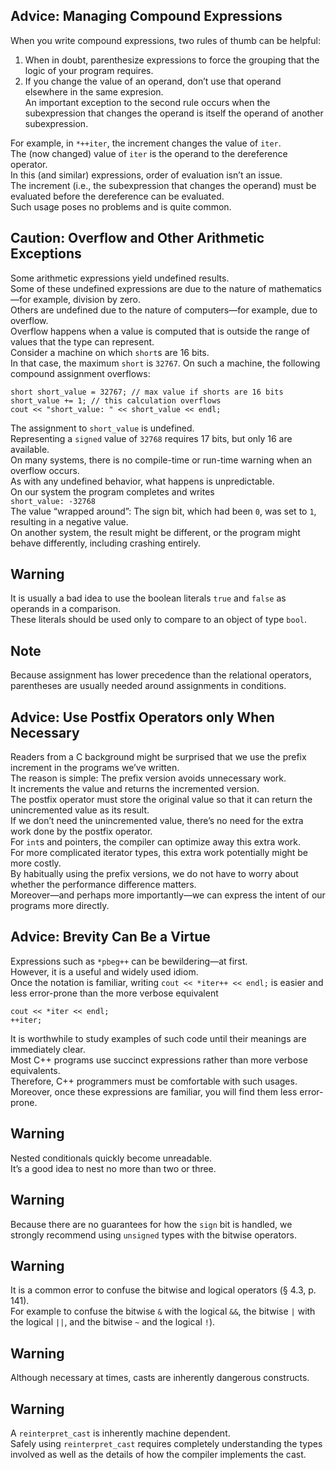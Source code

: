 ## Advice: Managing Compound Expressions
When you write compound expressions, two rules of thumb can be helpful:
1. When in doubt, parenthesize expressions to force the grouping that the logic of your program requires.
2. If you change the value of an operand, don’t use that operand elsewhere in the same expresion.<br>
An important exception to the second rule occurs when the subexpression that changes the operand is itself the operand of another subexpression.

For example, in `*++iter`, the increment changes the value of `iter`.<br>
The (now changed) value of `iter` is the operand to the dereference operator.<br>
In this (and similar) expressions, order of evaluation isn’t an issue.<br>
The increment (i.e., the subexpression that changes the operand) must be evaluated before the dereference can be evaluated.<br>
Such usage poses no problems and is quite common.

## Caution: Overflow and Other Arithmetic Exceptions
Some arithmetic expressions yield undefined results.<br>
Some of these undefined expressions are due to the nature of mathematics—for example, division by zero.<br>
Others are undefined due to the nature of computers—for example, due to overflow.<br>
Overflow happens when a value is computed that is outside the range of values that the type can represent.<br>
Consider a machine on which `short`s are 16 bits.<br>
In that case, the maximum `short` is `32767`. On such a machine, the following compound assignment overflows:
```
short short_value = 32767; // max value if shorts are 16 bits
short_value += 1; // this calculation overflows
cout << "short_value: " << short_value << endl;
```
The assignment to `short_value` is undefined.<br>
Representing a `signed` value of `32768` requires 17 bits, but only 16 are available.<br>
On many systems, there is no compile-time or run-time warning when an overflow occurs.<br>
As with any undefined behavior, what happens is unpredictable.<br>
On our system the program completes and writes
<br>
`short_value: -32768`
<br>
The value “wrapped around”: The sign bit, which had been `0`, was set to `1`, resulting in a negative value.<br>
On another system, the result might be different, or the program might behave differently, including crashing entirely.

## Warning
It is usually a bad idea to use the boolean literals `true` and `false` as operands in a comparison.<br>
These literals should be used only to compare to an object of type `bool`.

## Note
Because assignment has lower precedence than the relational operators, parentheses are usually needed around assignments in conditions.

## Advice: Use Postfix Operators only When Necessary
Readers from a C background might be surprised that we use the prefix increment in the programs we’ve written.<br>
The reason is simple: The prefix version avoids unnecessary work.<br>
It increments the value and returns the incremented version.<br>
The postfix operator must store the original value so that it can return the unincremented value as its result.<br>
If we don’t need the unincremented value, there’s no need for the extra work done by the postfix operator.<br>
For `int`s and pointers, the compiler can optimize away this extra work.<br>
For more complicated iterator types, this extra work potentially might be more costly.<br>
By habitually using the prefix versions, we do not have to worry about whether the performance difference matters.<br>
Moreover—and perhaps more importantly—we can express the intent of our programs more directly.

## Advice: Brevity Can Be a Virtue
Expressions such as `*pbeg++` can be bewildering—at first.<br>
However, it is a useful and widely used idiom.<br>
Once the notation is familiar, writing `cout << *iter++ << endl;` is easier and less error-prone than the more verbose equivalent
```
cout << *iter << endl;
++iter;
```
It is worthwhile to study examples of such code until their meanings are immediately clear.<br>
Most C++ programs use succinct expressions rather than more verbose equivalents.<br>
Therefore, C++ programmers must be comfortable with such usages.<br>
Moreover, once these expressions are familiar, you will find them less error-prone.

## Warning
Nested conditionals quickly become unreadable.<br>
It’s a good idea to nest no more than two or three.

## Warning
Because there are no guarantees for how the `sign` bit is handled, we strongly recommend using `unsigned` types with the bitwise operators.

## Warning
It is a common error to confuse the bitwise and logical operators (§ 4.3, p. 141).<br>
For example to confuse the bitwise `&` with the logical `&&`, the bitwise `|` with the logical `||`, and the bitwise `~` and the logical `!`).

## Warning
Although necessary at times, casts are inherently dangerous constructs.

## Warning
A `reinterpret_cast` is inherently machine dependent.<br>
Safely using `reinterpret_cast` requires completely understanding the types involved as well as the details of how the compiler implements the cast.